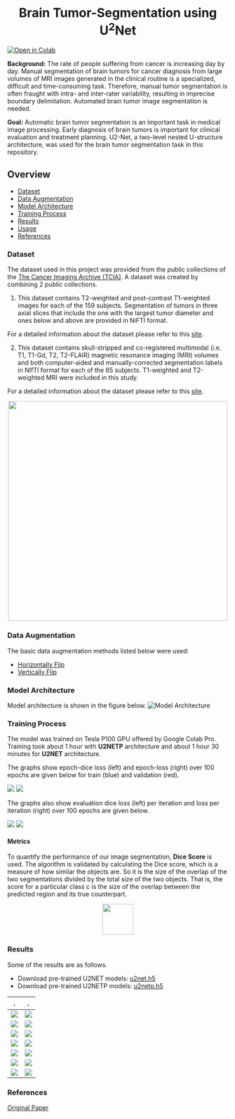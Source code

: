 <p>
<h1 align="center">Brain Tumor-Segmentation using U<sup>2</sup>Net</h1>

    
</p>


[![Open in Colab](https://colab.research.google.com/assets/colab-badge.svg)](https://colab.research.google.com/drive/1uoWpr5xInCuPNAo9EJB3OoPn4xdzwCtc?usp=sharing)

**Background:** The rate of people suffering from cancer is increasing day by day. Manual segmentation of brain tumors for cancer diagnosis from large volumes of MRI images generated in the clinical routine is a specialized, difficult and time-consuming task. Therefore, manual tumor segmentation is often fraught with intra- and inter-rater variability, resulting in imprecise boundary delimitation. Automated brain tumor image segmentation is needed.

**Goal:** Automatic brain tumor segmentation is an important task in medical image processing. Early diagnosis of brain tumors is important for clinical evaluation and treatment planning. U2-Net, a two-level nested U-structure architecture, was used for the brain tumor segmentation task in this repository.
    
## Overview
- [Dataset](#Dataset)
- [Data Augmentation](#Data-Augmentation)
- [Model Architecture](#Model-Architecture)
- [Training Process](#Training-Process)
- [Results](#Results)
- [Usage](#Usage)
- [References](#References)

### Dataset
The dataset used in this project was provided from the public collections of the [The Cancer Imaging Archive (TCIA)](https://www.cancerimagingarchive.net/). A dataset was created by combining 2 public collections.
1. This dataset contains T2-weighted and post-contrast T1-weighted images for each of the 159 subjects. Segmentation of tumors in three axial slices that include the one with the largest tumor diameter and ones below and above are provided in NiFTI format.

For a detailed information about the dataset please refer to this [site](https://wiki.cancerimagingarchive.net/display/Public/LGG-1p19qDeletion).

2. This dataset contains skull-stripped and co-registered multimodal (i.e. T1, T1-Gd, T2, T2-FLAIR) magnetic resonance imaging (MRI) volumes and both computer-aided and manually-corrected segmentation labels in NIfTI format for each of the 65 subjects. T1-weighted and T2-weighted MRI were included in this study.

For a detailed information about the dataset please refer to this [site](https://wiki.cancerimagingarchive.net/pages/viewpage.action?pageId=24282668#24282668197861a846e445a795694ff2a50eb66c).

<p align="center">
<img src="images/dataset-images.png" height="500" />
</p>

### Data Augmentation

The basic data augmentation methods listed below were used:
- [Horizontally Flip](https://docs.opencv.org/3.4/d2/de8/group__core__array.html#gaca7be533e3dac7feb70fc60635adf441)
- [Vertically Flip](https://docs.opencv.org/3.4/d2/de8/group__core__array.html#gaca7be533e3dac7feb70fc60635adf441)

### Model Architecture

Model architecture is shown in the figure below. 
![Model Architecture](images/model_architecture.png)

### Training Process

The model was trained on Tesla P100 GPU offered by Google Colab Pro. Training took about 1 hour with **U2NETP** architecture and about 1 hour 30 minutes for **U2NET** architecture. 

The graphs show epoch-dice loss (left) and epoch-loss (right) over 100 epochs are given below for train (blue) and validation (red).

![](images/epoch_dice_loss.PNG)               ![](images/epoch_loss.PNG)

The graphs also show evaluation dice loss (left) per iteration and loss per iteration (right) over 100 epochs are given below.

![](images/evaluation_dice_loss_vs_iterations.PNG)               ![](images/evaluation_loss_vs_iterations.PNG)

#### Metrics
To quantify the performance of our image segmentation, **Dice Score** is used. The algorithm is validated by calculating the Dice score, which is a measure of how similar the objects are. So it is the size of the overlap of the two segmentations divided by the total size of the two objects. That is, the score for a particular class c is the size of the overlap between the predicted region and its true counterpart. 

<p align="center">
<img src="images/dice-score-formula.png" height="70" />
</p>



### Results
Some of the results are as follows.

- Download pre-trained U2NET models: [u2net.h5](https://drive.google.com/file/d/1fMtz5qBZ22nYv1E_6gymT4uMNK7L3qDO/view?usp=sharing)
- Download pre-trained U2NETP models: [u2netp.h5](https://drive.google.com/file/d/1NiXnHvNB-rtdDx7tkjyhJiYtcJ33Mzx1/view?usp=sharing)

.             |  .
:-------------------------:|:-------------------------:
![](images/1.png)  |  ![](images/2.png)
![](images/3.png)  |  ![](images/4.png)
![](images/5.png)  |  ![](images/6.png)
![](images/7.png)  |  ![](images/8.png)
![](images/9.png)  |  ![](images/10.png)
![](images/11.png)  |  ![](images/12.png)
![](images/13.png)  |  ![](images/14.png)

### References 
[Original Paper](https://arxiv.org/abs/2005.09007v3)
